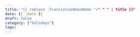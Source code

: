 ```yaml
---
title: "{{ replace .TranslationBaseName "-" " " | title }}"
date: {{ .Date }}
draft: false
category: ["holidays"]
tags:
---
```


